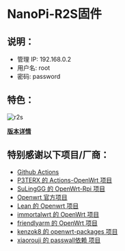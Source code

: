# NanoPi-R2S固件


## 说明：
* 管理 IP: 192.168.0.2
* 用户名: root
* 密码: password


## 特色：
![r2s](https://user-images.githubusercontent.com/85273405/162614369-49be5df8-a4c5-4469-8cf9-d37ca800c4b5.png)

**[版本详情](https://github.com/8680/NanoPi-R2S/blob/master/Version_Details)**

## 特别感谢以下项目/厂商：

- [Github Actions](https://github.com/features/actions)
- [P3TERX 的 Actions-OpenWrt 项目](https://github.com/P3TERX/Actions-OpenWrt)
- [SuLingGG 的 OpenWrt-Rpi 项目](https://github.com/SuLingGG/OpenWrt-Rpi)
- [Openwrt 官方项目](https://github.com/openwrt/openwrt)
- [Lean 的 Openwrt 项目](https://github.com/coolsnowwolf/lede)
- [immortalwrt 的 OpenWrt 项目](https://github.com/immortalwrt/immortalwrt)
- [friendlyarm 的 OpenWrt 项目](https://github.com/friendlyarm/friendlywrt)
- [kenzok8 的 openwrt-packages 项目](https://github.com/kenzok8/openwrt-packages)
- [xiaorouji 的 passwall依赖 项目](https://github.com/xiaorouji/openwrt-passwall)
